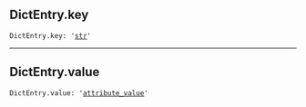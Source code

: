 

## DictEntry.key

<pre class="language-python"><code><span class="source python"><span class="meta qualified-name python"><span class="meta generic-name python">DictEntry</span><span class="punctuation accessor dot python">.</span><span class="meta generic-name python">key</span></span><span class="punctuation separator annotation variable python">:</span> <span class="meta string python"><span class="string quoted single python"><span class="punctuation definition string begin python">&#39;</span></span></span><span class="meta string python"><span class="string quoted single python"><a href="/lib/str">str</a><span class="punctuation definition string end python">&#39;</span></span></span></span></code></pre>

***

## DictEntry.value

<pre class="language-python"><code><span class="source python"><span class="meta qualified-name python"><span class="meta generic-name python">DictEntry</span><span class="punctuation accessor dot python">.</span><span class="meta generic-name python">value</span></span><span class="punctuation separator annotation variable python">:</span> <span class="meta string python"><span class="string quoted single python"><span class="punctuation definition string begin python">&#39;</span></span></span><span class="meta string python"><span class="string quoted single python"><a href="/lib/bazel/query/attribute_value">attribute_value</a><span class="punctuation definition string end python">&#39;</span></span></span></span></code></pre>
